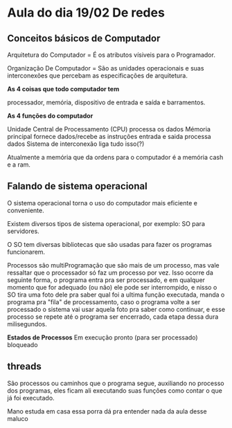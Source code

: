 # Aula do dia 19/02 De redes

## Conceitos básicos de Computador

Arquitetura do Computador = É os atributos vísiveis para o Programador.

Organização De Computador = São as unidades operacionais e suas interconexões que percebam as especificações de arquitetura.

**As 4 coisas que todo computador tem**

processador, memória, dispositivo de entrada e saída e barramentos.

**As 4 funções do computador**

Unidade Central de Processamento (CPU) processa os dados
Mémoria principal fornece dados/recebe as instruções
entrada e saida processa dados
Sistema de interconexão liga tudo isso(?)

Atualmente a memória que da ordens para o computador é a memória cash e a ram.

## Falando de sistema operacional

O sistema operacional torna o uso do computador mais eficiente e conveniente.

Existem diversos tipos de sistema operacional, por exemplo: SO para servidores.

O SO tem diversas bibliotecas que são usadas para fazer os programas funcionarem.

Processos são multiProgramação que são mais de um processo, mas vale ressaltar que o processador só faz um processo por vez.
Isso ocorre da seguinte forma, o programa entra pra ser processado, e em qualquer momento que for adequado (ou não) ele pode ser interrompido, e nisso o SO tira uma foto dele pra saber qual foi a ultima função executada, manda o programa pra "fila" de processamento, caso o programa volte a ser processado o sistema vai usar aquela foto pra saber como continuar, e esse processo se repete até o programa ser encerrado, cada etapa dessa dura milisegundos.

**Estados de Processos**
Em execução
pronto (para ser processado)
bloqueado

## threads

São processos ou caminhos que o programa segue, auxiliando no processo dos programas, eles ficam ali executando suas funções como contar o que já foi executado.

Mano estuda em casa essa porra dá pra entender nada da aula desse maluco